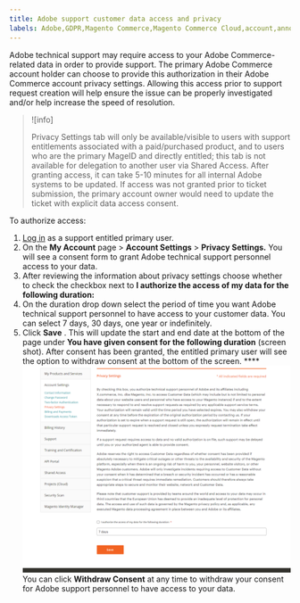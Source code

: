 ```yaml
---
title: Adobe support customer data access and privacy
labels: Adobe,GDPR,Magento Commerce,Magento Commerce Cloud,account,announcements,customers,data,security,support
---
```


Adobe technical support may require access to your Adobe Commerce-related data in order to provide support. The primary Adobe Commerce account holder can choose to provide this authorization in their Adobe Commerce account privacy settings. Allowing this access prior to support request creation will help ensure the issue can be properly investigated and/or help increase the speed of resolution.

>![info]
>
>Privacy Settings tab will only be available/visible to users with support entitlements associated with a paid/purchased product, and to users who are the primary MageID and directly entitled; this tab is not available for delegation to another user via Shared Access. After granting access, it can take 5-10 minutes for all internal Adobe systems to be updated. If access was not granted prior to ticket submission, the primary account owner would need to update the ticket with explicit data access consent.

To authorize access:

1. [Log in](https://account.magento.com/customer/account/login) as a support entitled primary user.
1. On the **My Account** page > **Account Settings** > **Privacy Settings.** You will see a consent form to grant Adobe technical support personnel access to your data.
1. After reviewing the information about privacy settings choose whether to check the checkbox next to **I authorize the access of my data for the following duration:**
1. On the duration drop down select the period of time you want Adobe technical support personnel to have access to your customer data. You can select 7 days, 30 days, one year or indefinitely.
1. Click **Save** . This will update the start and end date at the bottom of the page under **You have given consent for the following duration** (screen shot). After consent has been granted, the entitled primary user will see the option to withdraw consent at the bottom of the screen. ****     ![magento-account-privacy-settings.png](assets/magento-account-privacy-settings.png)    You can click **Withdraw Consent** at any time to withdraw your consent for Adobe support personnel to have access to your data.

